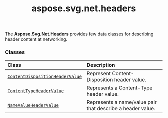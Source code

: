 ﻿---
title: aspose.svg.net.headers
second_title: Aspose.SVG for Python via .NET API References
description: 
type: docs
weight: 10
url: /python-net/aspose.svg.net.headers/
is_root: false
---

The **Aspose.Svg.Net.Headers**  provides few data classes for
describing header content at networking.

### Classes
| Class | Description |
| :- | :- |
| [`ContentDispositionHeaderValue`](/svg/python-net/aspose.svg.net.headers/contentdispositionheadervalue) | Represent Content-Disposition header value. |
| [`ContentTypeHeaderValue`](/svg/python-net/aspose.svg.net.headers/contenttypeheadervalue) | Represents a Content-Type header value. |
| [`NameValueHeaderValue`](/svg/python-net/aspose.svg.net.headers/namevalueheadervalue) | Represents a name/value pair that describe a header value. |


